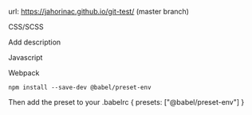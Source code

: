 url: https://jahorinac.github.io/git-test/ (master branch)

CSS/SCSS

Add description


Javascript


Webpack

    npm install --save-dev @babel/preset-env
Then add the preset to your .babelrc
    {
        presets: ["@babel/preset-env"]
    }


